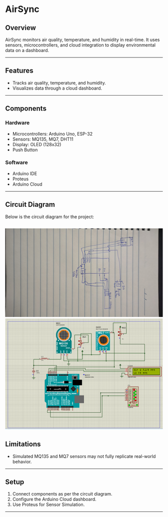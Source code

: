 # AirSync

## Overview
AirSync monitors air quality, temperature, and humidity in real-time. It uses sensors, microcontrollers, and cloud integration to display environmental data on a dashboard.

---

## Features
- Tracks air quality, temperature, and humidity.
- Visualizes data through a cloud dashboard.
---

## Components
### Hardware
- Microcontrollers: Arduino Uno, ESP-32
- Sensors: MQ135, MQ7, DHT11
- Display: OLED (128x32)
- Push Button

### Software
- Arduino IDE
- Proteus
- Arduino Cloud
---

## Circuit Diagram
Below is the circuit diagram for the project:

![Circuit Diagram](https://raw.githubusercontent.com/Divyanshu4fx/AirSync/refs/heads/main/Circuit%20Diagram.jpg)
![Circuit Diagram](https://raw.githubusercontent.com/Divyanshu4fx/AirSync/refs/heads/main/Circuit%20Diagram.png)
---

## Limitations
- Simulated MQ135 and MQ7 sensors may not fully replicate real-world behavior.
---

## Setup
1. Connect components as per the circuit diagram.
2. Configure the Arduino Cloud dashboard.
3. Use Proteus for Sensor Simulation.

---
